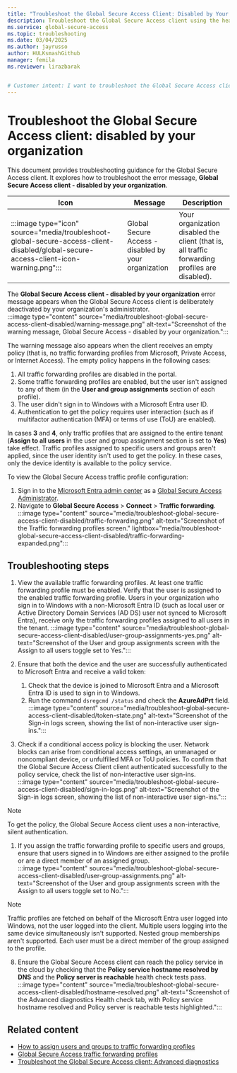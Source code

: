 ```yaml
---
title: "Troubleshoot the Global Secure Access Client: Disabled by Your Organization"
description: Troubleshoot the Global Secure Access client using the health check tab in the advanced diagnostics utility.
ms.service: global-secure-access
ms.topic: troubleshooting
ms.date: 03/04/2025
ms.author: jayrusso
author: HULKsmashGithub
manager: femila
ms.reviewer: lirazbarak


# Customer intent: I want to troubleshoot the Global Secure Access client when I see the "disabled by your organization" error message.
---
```

# Troubleshoot the Global Secure Access client: disabled by your organization
This document provides troubleshooting guidance for the Global Secure Access client. It explores how to troubleshoot the error message, **Global Secure Access client - disabled by your organization**.   

|Icon    |Message    |Description    |
|---------|---------|---------|
|:::image type="icon" source="media/troubleshoot-global-secure-access-client-disabled/global-secure-access-client-icon-warning.png":::	|Global Secure Access - disabled by your organization	|Your organization disabled the client (that is, all traffic forwarding profiles are disabled).    |

The **Global Secure Access client - disabled by your organization** error message appears when the Global Secure Access client is deliberately deactivated by your organization's administrator.   
:::image type="content" source="media/troubleshoot-global-secure-access-client-disabled/warning-message.png" alt-text="Screenshot of the warning message, Global Secure Access - disabled by your organization.":::

The warning message also appears when the client receives an empty policy (that is, no traffic forwarding profiles from Microsoft, Private Access, or Internet Access).
The empty policy happens in the following cases:     
1. All traffic forwarding profiles are disabled in the portal. 
1. Some traffic forwarding profiles are enabled, but the user isn't assigned to any of them (in the **User and group assignments** section of each profile). 
1. The user didn't sign in to Windows with a Microsoft Entra user ID. 
1. Authentication to get the policy requires user interaction (such as if multifactor authentication (MFA) or terms of use (ToU) are enabled).    

In cases **3** and **4**, only traffic profiles that are assigned to the entire tenant (**Assign to all users** in the user and group assignment section is set to **Yes**) take effect. Traffic profiles assigned to specific users and groups aren't applied, since the user identity isn't used to get the policy. In these cases, only the device identity is available to the policy service.   

To view the Global Secure Access traffic profile configuration:
1. Sign in to the [Microsoft Entra admin center](https://entra.microsoft.com) as a [Global Secure Access Administrator](/azure/active-directory/roles/permissions-reference#global-secure-access-administrator).
1. Navigate to **Global Secure Access** > **Connect** > **Traffic forwarding**.   
:::image type="content" source="media/troubleshoot-global-secure-access-client-disabled/traffic-forwarding.png" alt-text="Screenshot of the Traffic forwarding profiles screen." lightbox="media/troubleshoot-global-secure-access-client-disabled/traffic-forwarding-expanded.png":::

## Troubleshooting steps    
1. View the available traffic forwarding profiles. At least one traffic forwarding profile must be enabled. Verify that the user is assigned to the enabled traffic forwarding profile. Users in your organization who sign in to Windows with a non-Microsoft Entra ID (such as local user or Active Directory Domain Services (AD DS) user not synced to Microsoft Entra), receive only the traffic forwarding profiles assigned to all users in the tenant.
:::image type="content" source="media/troubleshoot-global-secure-access-client-disabled/user-group-assignments-yes.png" alt-text="Screenshot of the User and group assignments screen with the Assign to all users toggle set to Yes."::: 

1. Ensure that both the device and the user are successfully authenticated to Microsoft Entra and receive a valid token: 
    1. Check that the device is joined to Microsoft Entra and a Microsoft Entra ID is used to sign in to Windows. 
    1. Run the command `dsregcmd /status` and check the **AzureAdPrt** field.   
:::image type="content" source="media/troubleshoot-global-secure-access-client-disabled/token-state.png" alt-text="Screenshot of the Sign-in logs screen, showing the list of non-interactive user sign-ins.":::

1. Check if a conditional access policy is blocking the user. Network blocks can arise from conditional access settings, an unmanaged or noncompliant device, or unfulfilled MFA or ToU policies. To confirm that the Global Secure Access Client client authenticated successfully to the policy service, check the list of non-interactive user sign-ins.   
:::image type="content" source="media/troubleshoot-global-secure-access-client-disabled/sign-in-logs.png" alt-text="Screenshot of the Sign-in logs screen, showing the list of non-interactive user sign-ins.":::

> [!NOTE]
> To get the policy, the Global Secure Access client uses a non-interactive, silent authentication. 

1. If you assign the traffic forwarding profile to specific users and groups, ensure that users signed in to Windows are either assigned to the profile or are a direct member of an assigned group.   
:::image type="content" source="media/troubleshoot-global-secure-access-client-disabled/user-group-assignments.png" alt-text="Screenshot of the User and group assignments screen with the Assign to all users toggle set to No.":::

> [!NOTE]
> Traffic profiles are fetched on behalf of the Microsoft Entra user logged into Windows, not the user logged into the client. Multiple users logging into the same device simultaneously isn't supported. Nested group memberships aren't supported. Each user must be a direct member of the group assigned to the profile. 

8. Ensure the Global Secure Access client can reach the policy service in the cloud by checking that the **Policy service hostname resolved by DNS** and the **Policy server is reachable** health check tests pass.
:::image type="content" source="media/troubleshoot-global-secure-access-client-disabled/hostname-resolved.png" alt-text="Screenshot of the Advanced diagnostics Health check tab, with Policy service hostname resolved and Policy server is reachable tests highlighted.":::  

## Related content
- [How to assign users and groups to traffic forwarding profiles](how-to-manage-users-groups-assignment.md)   
- [Global Secure Access traffic forwarding profiles](concept-traffic-forwarding.md)   
- [Troubleshoot the Global Secure Access client: Advanced diagnostics](troubleshoot-global-secure-access-client-advanced-diagnostics.md)   
